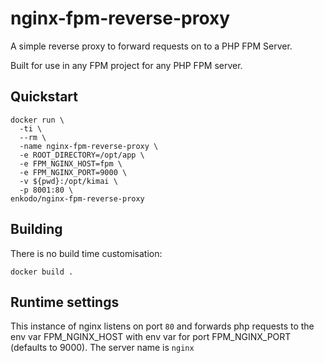 # nginx-fpm-reverse-proxy

A simple reverse proxy to forward requests on to a PHP FPM Server.

Built for use in any FPM project for any PHP FPM server.

## Quickstart

    docker run \
      -ti \
      --rm \
      -name nginx-fpm-reverse-proxy \
      -e ROOT_DIRECTORY=/opt/app \
      -e FPM_NGINX_HOST=fpm \
      -e FPM_NGINX_PORT=9000 \
      -v ${pwd}:/opt/kimai \
      -p 8001:80 \
    enkodo/nginx-fpm-reverse-proxy

## Building

There is no build time customisation:

    docker build .

## Runtime settings

This instance of nginx listens on port `80` and forwards php requests to the env var FPM_NGINX_HOST with env var for port FPM_NGINX_PORT (defaults to 9000). The server name is `nginx`

